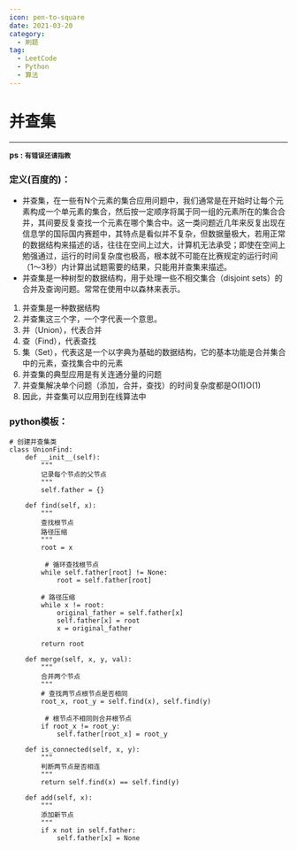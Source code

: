 ```yaml
---
icon: pen-to-square
date: 2021-03-20
category:
  - 刷题
tag:
  - LeetCode
  - Python
  - 算法
---
```



# 并查集
---
**ps : `有错误还请指教`**
### 定义(百度的)：
* 并查集，在一些有N个元素的集合应用问题中，我们通常是在开始时让每个元素构成一个单元素的集合，然后按一定顺序将属于同一组的元素所在的集合合并，其间要反复查找一个元素在哪个集合中。这一类问题近几年来反复出现在信息学的国际国内赛题中，其特点是看似并不复杂，但数据量极大，若用正常的数据结构来描述的话，往往在空间上过大，计算机无法承受；即使在空间上勉强通过，运行的时间复杂度也极高，根本就不可能在比赛规定的运行时间（1～3秒）内计算出试题需要的结果，只能用并查集来描述。
* 并查集是一种树型的数据结构，用于处理一些不相交集合（disjoint sets）的合并及查询问题。常常在使用中以森林来表示。

1. 并查集是一种数据结构
1. 并查集这三个字，一个字代表一个意思。
1. 并（Union），代表合并
1. 查（Find），代表查找
1. 集（Set），代表这是一个以字典为基础的数据结构，它的基本功能是合并集合中的元素，查找集合中的元素
1. 并查集的典型应用是有关连通分量的问题
1. 并查集解决单个问题（添加，合并，查找）的时间复杂度都是O(1)O(1)
1. 因此，并查集可以应用到在线算法中


### python模板：
```
# 创建并查集类
class UnionFind:
    def __init__(self):
        """
        记录每个节点的父节点
        """
        self.father = {}

    def find(self, x):
        """
        查找根节点
        路径压缩
        """
        root = x
        
		 # 循环查找根节点
        while self.father[root] != None:
            root = self.father[root]

        # 路径压缩
        while x != root:
            original_father = self.father[x]
            self.father[x] = root
            x = original_father

        return root

    def merge(self, x, y, val):
        """
        合并两个节点
        """
        # 查找两节点根节点是否相同
        root_x, root_y = self.find(x), self.find(y)
			
		 # 根节点不相同则合并根节点
        if root_x != root_y:
            self.father[root_x] = root_y

    def is_connected(self, x, y):
        """
        判断两节点是否相连
        """
        return self.find(x) == self.find(y)

    def add(self, x):
        """
        添加新节点
        """
        if x not in self.father:
            self.father[x] = None
```